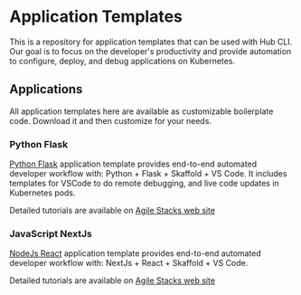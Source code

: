 # Application Templates

This is a repository for application templates that can be used with Hub CLI. Our goal is to focus on the developer's productivity and provide automation to configure, deploy, and debug applications on Kubernetes. 

## Applications

All application templates here are available as customizable boilerplate code. Download it and then customize for your needs. 

### Python Flask

[Python Flask](apps/python-flask) application template provides end-to-end automated developer workflow with: Python + Flask + Skaffold + VS Code. It includes templates for VSCode to do remote debugging, and live code updates in Kubernetes pods.

Detailed tutorials are available on [Agile Stacks web site](https://www.agilestacks.com/tutorials/)

### JavaScript NextJs

[NodeJs React](apps/next.js) application template provides end-to-end automated developer workflow with: NextJs + React + Skaffold + VS Code. 

Detailed tutorials are available on [Agile Stacks web site](https://www.agilestacks.com/tutorials/)
